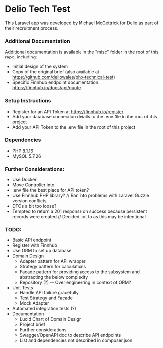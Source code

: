 # Delio Tech Test
This Laravel app was developed by Michael McGettrick for Delio as part of their recruitment process.

### Additional Documentation
Additional documentation is available in the "misc" folder in the root of this repo, including:
* Initial design of the system
* Copy of the original brief (also available at https://github.com/deliowales/php-technical-test)
* Specific Finnhub endpoint documentation: https://finnhub.io/docs/api/quote

### Setup Instructions
* Register for an API Token at https://finnhub.io/register
* Add your database connection details to the .env file in the root of this project
* Add your API Token to the .env file in the root of this project

### Dependencies
- PHP 8.1.16
- MySQL 5.7.26

### Further Considerations:
- Use Docker
- Move Controller into 
- .env file the best place for API token?
- Use Finnhub PHP library? // Ran into problems with Laravel Guzzle version conflicts
- DTOs a bit too loose?
- Tempted to return a 201 response on success because persistent records were created // Decided not to as this may be intentional

### TODO:
- Basic API endpoint
- Register with Finnhub
- Use ORM to set up database
- Domain Design
  - Adapter pattern for API wrapper
  - Strategy pattern for calculations
  - Facade pattern for providing access to the subsystem and abstracting the below complexity
  - Repository (?) -- Over engineering in context of ORM?
- Unit Tests
  - Handle API failure gracefully
  - Test Strategy and Facade
  - Mock Adapter
- Automated integration tests (?)
- Documentation
  - Lucid Chart of Domain Design
  - Project brief
  - Further considerations
  - Swagger/OpenAPI doc to describe API endpoints
  - List and dependencies not described in composer.json

